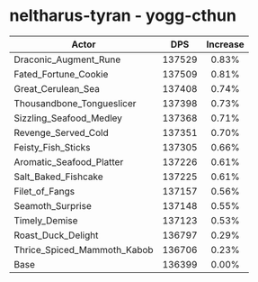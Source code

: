 # neltharus-tyran - yogg-cthun
| Actor | DPS | Increase |
|---|:---:|:---:|
|Draconic_Augment_Rune|137529|0.83%|
|Fated_Fortune_Cookie|137509|0.81%|
|Great_Cerulean_Sea|137408|0.74%|
|Thousandbone_Tongueslicer|137398|0.73%|
|Sizzling_Seafood_Medley|137368|0.71%|
|Revenge_Served_Cold|137351|0.70%|
|Feisty_Fish_Sticks|137305|0.66%|
|Aromatic_Seafood_Platter|137226|0.61%|
|Salt_Baked_Fishcake|137225|0.61%|
|Filet_of_Fangs|137157|0.56%|
|Seamoth_Surprise|137148|0.55%|
|Timely_Demise|137123|0.53%|
|Roast_Duck_Delight|136797|0.29%|
|Thrice_Spiced_Mammoth_Kabob|136706|0.23%|
|Base|136399|0.00%|

